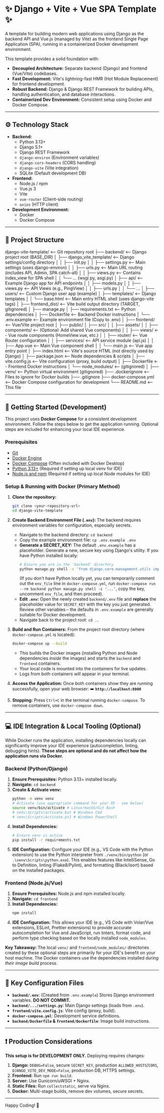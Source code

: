 # ✨ Django + Vite + Vue SPA Template ✨

A template for building modern web applications using Django as the backend API and Vue.js (managed by Vite) as the frontend Single Page Application (SPA), running in a containerized Docker development environment.

This template provides a solid foundation with:

*   **Decoupled Architecture:** Separate backend (Django) and frontend (Vue/Vite) codebases.
*   **Fast Development:** Vite's lightning-fast HMR (Hot Module Replacement) for frontend development.
*   **Robust Backend:** Django & Django REST Framework for building APIs, handling authentication, and database interactions.
*   **Containerized Dev Environment:** Consistent setup using Docker and Docker Compose.

---

## ⚙️ Technology Stack

*   **Backend:**
    *   Python 3.13+
    *   Django 5.1+
    *   Django REST Framework
    *   `django-environ` (Environment variables)
    *   `django-cors-headers` (CORS handling)
    *   `django-vite` (Vite integration)
    *   SQLite (Default development DB)
*   **Frontend:**
    *   Node.js / npm
    *   Vue.js 3
    *   Vite
    *   `vue-router` (Client-side routing)
    *   `axios` (HTTP client)
*   **Development Environment:**
    *   Docker
    *   Docker Compose

---

## 📁 Project Structure

django-vite-template/ <-- Git repository root
├── backend/ <-- Django project root (BASE_DIR)
│ ├── django_vite_template/ <-- Django settings/config directory
│ │ ├── init.py
│ │ ├── settings.py <-- Main settings (uses django-environ)
│ │ ├── urls.py <-- Main URL routing (includes API, Admin, SPA catch-all)
│ │ ├── views.py <-- Contains index_view for SPA shell
│ │ └── ... (wsgi.py, asgi.py)
│ ├── api/ <-- Example Django app for API endpoints
│ │ ├── models.py
│ │ ├── views.py <-- API Views (e.g., PingView)
│ │ ├── urls.py
│ │ └── ...
│ ├── users/ <-- Custom Django user app (example)
│ ├── templates/ <-- Django templates
│ │ └── base.html <-- Main entry HTML shell (uses django-vite tags)
│ ├── frontend_dist/ <-- Vite build output directory (TARGET, gitignored)
│ ├── manage.py
│ ├── requirements.txt <-- Python dependencies
│ ├── Dockerfile <-- Backend Docker instructions
│ └── .env.example <-- Example environment file (Copy to .env)
│
├── frontend/ <-- Vue/Vite project root
│ ├── public/
│ ├── src/
│ │ ├── assets/
│ │ ├── components/ <-- (Optional: Add shared Vue components)
│ │ ├── views/ <-- Vue route components (HomeView.vue, etc.)
│ │ ├── router/ <-- Vue Router configuration
│ │ ├── services/ <-- API service module (api.js)
│ │ ├── App.vue <-- Main Vue component shell
│ │ └── main.js <-- Vue app entry point
│ ├── index.html <-- Vite's source HTML (not directly used by Django)
│ ├── package.json <-- Node dependencies & scripts
│ ├── vite.config.js <-- Vite configuration (proxy, build output)
│ ├── Dockerfile <-- Frontend Docker instructions
│ └── node_modules/ <-- (gitignored)
│
├── venv/ <-- Python virtual environment (gitignored)
├── .dockerignore <-- Files to ignore for Docker builds
├── .gitignore
├── docker-compose.yml <-- Docker Compose configuration for development
└── README.md <-- This file


---

## 🚀 Getting Started (Development)

This project uses **Docker Compose** for a consistent development environment. Follow the steps below to get the application running. Optional steps are included for enhancing your local IDE experience.

### Prerequisites

*   [Git](https://git-scm.com/)
*   [Docker Engine](https://docs.docker.com/engine/install/)
*   [Docker Compose](https://docs.docker.com/compose/install/) (Often included with Docker Desktop)
*   [Python 3.13+](https://www.python.org/) (Required if setting up local venv for IDE)
*   [Node.js and npm](https://nodejs.org/) (Required if setting up local Node modules for IDE)

### Setup & Running with Docker (Primary Method)

1.  **Clone the repository:**
    ```bash
    git clone <your-repository-url>
    cd django-vite-template
    ```

2.  **Create Backend Environment File (`.env`):**
    The backend requires environment variables for configuration, especially secrets.
    *   Navigate to the backend directory: `cd backend`
    *   Copy the example environment file: `cp .env.example .env`
    *   **Generate a SECRET_KEY:** The default `.env.example` has a placeholder. Generate a new, secure key using Django's utility. If you have Python installed locally:
        ```bash
        # Ensure you are in the 'backend' directory
        python manage.py shell -c 'from django.core.management.utils import get_random_secret_key; print(get_random_secret_key())'
        ```
        (If you don't have Python locally yet, you can temporarily comment out the `env_file` line in `docker-compose.yml`, run `docker-compose run --rm backend python manage.py shell -c '...'`, copy the key, uncomment `env_file`, and then proceed).
    *   **Edit `.env`:** Open the newly created `backend/.env` file and **replace** the placeholder value for `SECRET_KEY` with the key you just generated. Review other variables – the defaults in `.env.example` are generally suitable for Docker development.
    *   Navigate back to the project root: `cd ..`

3.  **Build and Run Containers:**
    From the project root directory (where `docker-compose.yml` is located):
    ```bash
    docker-compose up --build
    ```
    *   This builds the Docker images (installing Python and Node dependencies *inside* the images) and starts the `backend` and `frontend` containers.
    *   Your local code is mounted into the containers for live updates.
    *   Logs from both containers will appear in your terminal.

4.  **Access the Application:**
    Once both containers show they are running successfully, open your web browser:
    ➡️ **`http://localhost:8000`**

5.  **Stopping:** Press `Ctrl+C` in the terminal running `docker-compose`. To remove containers, use `docker-compose down`.

---

## 💻 IDE Integration & Local Tooling (Optional)

While Docker runs the application, installing dependencies locally can significantly improve your IDE experience (autocompletion, linting, debugging hints). **These steps are optional and do not affect how the application runs via Docker.**

### Backend (Python/Django)

1.  **Ensure Prerequisites:** Python 3.13+ installed locally.
2.  **Navigate:** `cd backend`
3.  **Create & Activate venv:**
    ```bash
    python -m venv venv
    # Activate (use appropriate command for your OS - see below)
    source venv/bin/activate # Linux/macOS/Git Bash
    # venv\Scripts\activate.bat # Windows Cmd
    # venv\Scripts\Activate.ps1 # Windows PowerShell
    ```
4.  **Install Dependencies:**
    ```bash
    # Ensure venv is active
    pip install -r requirements.txt
    ```
5.  **IDE Configuration:** Configure your IDE (e.g., VS Code with the Python extension) to use the Python interpreter from `./venv/bin/python` (or `.\venv\Scripts\python.exe`). This enables features like IntelliSense, Go to Definition, linting (Flake8/Pylint), and formatting (Black/isort) based on the installed packages.

### Frontend (Node.js/Vue)

1.  **Ensure Prerequisites:** Node.js and npm installed locally.
2.  **Navigate:** `cd frontend`
3.  **Install Dependencies:**
    ```bash
    npm install
    ```
4.  **IDE Configuration:** This allows your IDE (e.g., VS Code with Volar/Vue extensions, ESLint, Prettier extensions) to provide accurate autocompletion for Vue and JavaScript, run linters, format code, and perform type checking based on the locally installed `node_modules`.

**Key Takeaway:** The local `venv/` and `frontend/node_modules/` directories created by these optional steps are primarily for your IDE's benefit on your host machine. The Docker containers use the dependencies installed *during their image build* process.

---

## 🔑 Key Configuration Files

*   **`backend/.env`**: (Created from `.env.example`) Stores Django environment variables. **DO NOT COMMIT.**
*   **`backend/.../settings.py`**: Main Django settings (loads from `.env`).
*   **`frontend/vite.config.js`**: Vite config (proxy, build).
*   **`docker-compose.yml`**: Development service definitions.
*   **`backend/Dockerfile` & `frontend/Dockerfile`**: Image build instructions.

---

## ❗ Production Considerations

**This setup is for DEVELOPMENT ONLY.** Deploying requires changes:

1.  **Django:** `DEBUG=False`, secure `SECRET_KEY`, production `ALLOWED_HOSTS`/`CORS`, `DJANGO_VITE_DEV_MODE=False`, production DB, HTTPS settings.
2.  **Frontend:** Run `npm run build`.
3.  **Server:** Use Gunicorn/uWSGI + Nginx.
4.  **Static Files:** Run `collectstatic`, serve via Nginx.
5.  **Docker:** Multi-stage builds, remove dev volumes, secure secrets.

---

Happy Coding! 🚀
